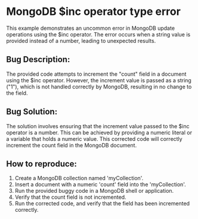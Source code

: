 # MongoDB $inc operator type error
This example demonstrates an uncommon error in MongoDB update operations using the $inc operator. The error occurs when a string value is provided instead of a number, leading to unexpected results.

## Bug Description:
The provided code attempts to increment the "count" field in a document using the $inc operator. However, the increment value is passed as a string ("1"), which is not handled correctly by MongoDB, resulting in no change to the field.

## Bug Solution:
The solution involves ensuring that the increment value passed to the $inc operator is a number. This can be achieved by providing a numeric literal or a variable that holds a numeric value. This corrected code will correctly increment the count field in the MongoDB document.

## How to reproduce:
1. Create a MongoDB collection named 'myCollection'.
2. Insert a document with a numeric 'count' field into the 'myCollection'.
3. Run the provided buggy code in a MongoDB shell or application.
4. Verify that the count field is not incremented.
5. Run the corrected code, and verify that the field has been incremented correctly.
